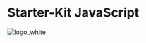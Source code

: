 # Starter-Kit JavaScript
![logo_white](https://user-images.githubusercontent.com/53976837/165621642-3be8ae1b-a0bf-4e7e-9e75-8c2bd8df9912.png)
